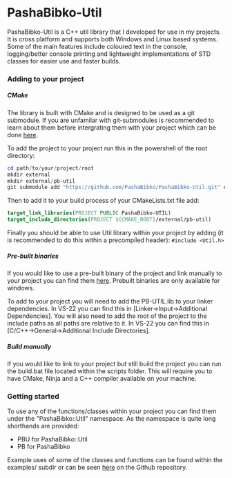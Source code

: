 # PashaBibko-Util

PashaBibko-Util is a C++ util library that I developed for use in my projects.
It is cross platform and supports both Windows and Linux based systems.
Some of the main features include coloured text in the console, logging/better console printing
and lightweight implementations of STD classes for easier use and faster builds.

### Adding to your project

##### CMake

The library is built with CMake and is designed to be used as a git submodule.
If you are unfamilar with git-submodules is recommended to learn about them
before intergrating them with your project which can be done [here](https://github.blog/open-source/git/working-with-submodules/). 

To add the project to your project run this in the powershell of the root directory:
```powershell
cd path/to/your/project/root
mkdir external
mkdir external/pb-util
git submodule add "https://github.com/PashaBibko/PashaBibko-Util.git" external/pb-util
```

Then to add it to your build process of your CMakeLists.txt file add:
```CMake
target_link_libraries(PROJECT PUBLIC PashaBibko-UTIL)
target_include_directories(PROJECT ${CMAKE_ROOT}/external/pb-util)
```

Finally you should be able to use Util library within your project by adding
(it is recommended to do this within a precompiled header): `#include <Util.h>`

##### Pre-built binaries

If you would like to use a pre-built binary of the project and link manually
to your project you can find them [here](https://github.com/PashaBibko/PashaBibko-Util/releases).
Prebuilt binaries are only available for windows.

To add to your project you will need to add the PB-UTIL.lib to your linker
dependencies. In VS-22 you can find this in [Linker->Input->Additional Dependencies].
You will also need to add the root of the project to the include paths as
all paths are relative to it. In VS-22 you can find this in
[C/C++->General->Additional Include Directories].

##### Build manually

If you would like to link to your project but still build the project you can
run the build.bat file located within the scripts folder. This will require you
to have CMake, Ninja and a C++ compiler available on your machine.

### Getting started

To use any of the functions/classes within your project you can find them under the
"PashaBibko::Util" namespace. As the namespace is quite long shorthands are provided:
- PBU for PashaBibko::Util
- PB for PashaBibko

Example uses of some of the classes and functions can be found within the examples/ subdir
or can be seen [here](https://github.com/PashaBibko/PashaBibko-Util/blob/main/example/ExampleUse.cpp)
on the Github repository.
